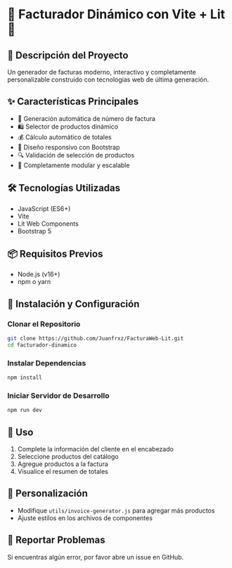 # 📝 Facturador Dinámico con Vite + Lit 🚀

## 🌟 Descripción del Proyecto
Un generador de facturas moderno, interactivo y completamente personalizable construido con tecnologías web de última generación.

## ✨ Características Principales
- 🔢 Generación automática de número de factura
- 🛍️ Selector de productos dinámico
- 💰 Cálculo automático de totales
- 🎨 Diseño responsivo con Bootstrap
- 🔍 Validación de selección de productos
- 📱 Completamente modular y escalable

## 🛠️ Tecnologías Utilizadas
- JavaScript (ES6+)
- Vite
- Lit Web Components
- Bootstrap 5

## 📦 Requisitos Previos
- Node.js (v16+)
- npm o yarn

## 🚀 Instalación y Configuración

### Clonar el Repositorio
```bash
git clone https://github.com/Juanfrxz/FacturaWeb-Lit.git
cd facturador-dinamico
```

### Instalar Dependencias
```bash
npm install
```

### Iniciar Servidor de Desarrollo
```bash
npm run dev
```

## 🌈 Uso
1. Complete la información del cliente en el encabezado
2. Seleccione productos del catálogo
3. Agregue productos a la factura
4. Visualice el resumen de totales

## 🔧 Personalización
- Modifique `utils/invoice-generator.js` para agregar más productos
- Ajuste estilos en los archivos de componentes

## 🐛 Reportar Problemas
Si encuentras algún error, por favor abre un issue en GitHub.
